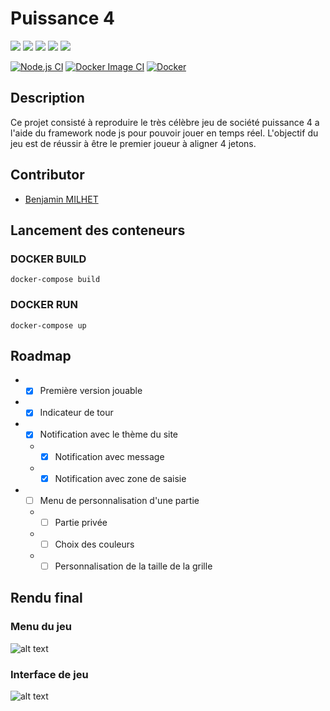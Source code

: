 # Puissance 4

<img src="https://img.shields.io/badge/Node.js-339933?style=for-the-badge&logo=nodedotjs&logoColor=white" /> <img src="https://img.shields.io/badge/HTML5-E34F26?style=for-the-badge&logo=html5&logoColor=white" /> <img src="https://img.shields.io/badge/CSS3-1572B6?style=for-the-badge&logo=css3&logoColor=white" /> <img src="https://img.shields.io/badge/JavaScript-323330?style=for-the-badge&logo=javascript&logoColor=F7DF1E" /> <img src="https://img.shields.io/badge/Docker-2CA5E0?style=for-the-badge&logo=docker&logoColor=white" /> 

[![Node.js CI](https://github.com/benjamin-milhet/Puissance4/actions/workflows/node.js.yml/badge.svg)](https://github.com/benjamin-milhet/Puissance4/actions/workflows/node.js.yml)
[![Docker Image CI](https://github.com/benjamin-milhet/Puissance4/actions/workflows/docker-image.yml/badge.svg)](https://github.com/benjamin-milhet/Puissance4/actions/workflows/docker-image.yml)
[![Docker](https://github.com/benjamin-milhet/Puissance4/actions/workflows/docker-publish.yml/badge.svg)](https://github.com/benjamin-milhet/Puissance4/actions/workflows/docker-publish.yml)

## Description

Ce projet consisté à reproduire le très célèbre jeu de société puissance 4 a l'aide du framework node js pour pouvoir jouer en temps réel. L'objectif du jeu est de réussir à être le premier joueur à aligner 4 jetons.

## Contributor
 - [Benjamin MILHET](https://github.com/benjamin-milhet)
 
## Lancement des conteneurs

### DOCKER BUILD 
```
docker-compose build
```

### DOCKER RUN
```
docker-compose up
```

## Roadmap

- - [x] Première version jouable
- - [x] Indicateur de tour
- - [x] Notification avec le thème du site
  - - [x] Notification avec message
  - - [x] Notification avec zone de saisie
- - [ ] Menu de personnalisation d'une partie
  - - [ ] Partie privée
  - - [ ] Choix des couleurs
  - - [ ] Personnalisation de la taille de la grille 
 
## Rendu final
### Menu du jeu
![alt text](https://github.com/benjamin-milhet/Puissance4/blob/main/images/menu.png?raw=true)

### Interface de jeu
![alt text](https://github.com/benjamin-milhet/Puissance4/blob/main/images/jeu.png?raw=true)
 
 
